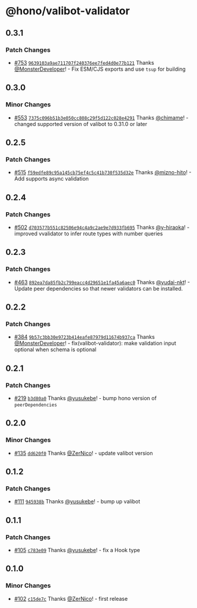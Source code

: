 # @hono/valibot-validator

## 0.3.1

### Patch Changes

- [#753](https://github.com/honojs/middleware/pull/753) [`9639103a9ae711707f240376ee7fed4d0e77b121`](https://github.com/honojs/middleware/commit/9639103a9ae711707f240376ee7fed4d0e77b121) Thanks [@MonsterDeveloper](https://github.com/MonsterDeveloper)! - Fix ESM/CJS exports and use `tsup` for building

## 0.3.0

### Minor Changes

- [#553](https://github.com/honojs/middleware/pull/553) [`7375c096b51b3e050cc808c29f5d122c028e4291`](https://github.com/honojs/middleware/commit/7375c096b51b3e050cc808c29f5d122c028e4291) Thanks [@chimame](https://github.com/chimame)! - changed supported version of valibot to 0.31.0 or later

## 0.2.5

### Patch Changes

- [#515](https://github.com/honojs/middleware/pull/515) [`f59edfe89c95a145cb75ef4c5c41b730f535d32e`](https://github.com/honojs/middleware/commit/f59edfe89c95a145cb75ef4c5c41b730f535d32e) Thanks [@mizno-hito](https://github.com/mizno-hito)! - Add supports async validation

## 0.2.4

### Patch Changes

- [#502](https://github.com/honojs/middleware/pull/502) [`d703577b551c82506e94c4a9c2ae9e7d933fb695`](https://github.com/honojs/middleware/commit/d703577b551c82506e94c4a9c2ae9e7d933fb695) Thanks [@y-hiraoka](https://github.com/y-hiraoka)! - improved vvalidator to infer route types with number queries

## 0.2.3

### Patch Changes

- [#463](https://github.com/honojs/middleware/pull/463) [`892ea7da85fb2c799eacc4d29651e1fa45a6aec0`](https://github.com/honojs/middleware/commit/892ea7da85fb2c799eacc4d29651e1fa45a6aec0) Thanks [@yudai-nkt](https://github.com/yudai-nkt)! - Update peer dependencies so that newer validators can be installed.

## 0.2.2

### Patch Changes

- [#384](https://github.com/honojs/middleware/pull/384) [`9b57c3bb30e9723b414eafe87979d11674b937ca`](https://github.com/honojs/middleware/commit/9b57c3bb30e9723b414eafe87979d11674b937ca) Thanks [@MonsterDeveloper](https://github.com/MonsterDeveloper)! - fix(valibot-validator): make validation input optional when schema is optional

## 0.2.1

### Patch Changes

- [#219](https://github.com/honojs/middleware/pull/219) [`b3d80a0`](https://github.com/honojs/middleware/commit/b3d80a0cca92db6b243d3a6e9761c20d931136a2) Thanks [@yusukebe](https://github.com/yusukebe)! - bump hono version of `peerDependencies`

## 0.2.0

### Minor Changes

- [#135](https://github.com/honojs/middleware/pull/135) [`dd620f0`](https://github.com/honojs/middleware/commit/dd620f0dc72976a76952c9506babdef9c33ffd7b) Thanks [@ZerNico](https://github.com/ZerNico)! - update valibot version

## 0.1.2

### Patch Changes

- [#111](https://github.com/honojs/middleware/pull/111) [`945938b`](https://github.com/honojs/middleware/commit/945938b6afe45f7f4f934b9fafebf9fb503560eb) Thanks [@yusukebe](https://github.com/yusukebe)! - bump up valibot

## 0.1.1

### Patch Changes

- [#105](https://github.com/honojs/middleware/pull/105) [`c783e09`](https://github.com/honojs/middleware/commit/c783e0943a0488cb3911833f5b4d576a3427cbf3) Thanks [@yusukebe](https://github.com/yusukebe)! - fix a Hook type

## 0.1.0

### Minor Changes

- [#102](https://github.com/honojs/middleware/pull/102) [`c15de7c`](https://github.com/honojs/middleware/commit/c15de7ce3cbaa3b76ee259f266d480235a47e8fa) Thanks [@ZerNico](https://github.com/ZerNico)! - first release
